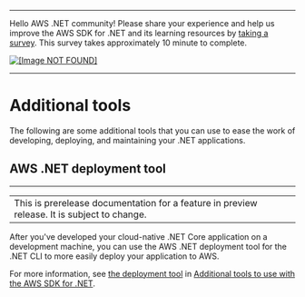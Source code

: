 --------

Hello AWS \.NET community\! Please share your experience and help us improve the AWS SDK for \.NET and its learning resources by [taking a survey](https://amazonmr.au1.qualtrics.com/jfe/form/SV_bqfQLfZ5nhFUiV0)\. This survey takes approximately 10 minute to complete\.

 [ ![\[Image NOT FOUND\]](http://docs.aws.amazon.com/sdk-for-net/v3/developer-guide/images/SurveyButton.png) ](https://amazonmr.au1.qualtrics.com/jfe/form/SV_bqfQLfZ5nhFUiV0)

--------

# Additional tools<a name="sdk-features-additional-tools"></a>

The following are some additional tools that you can use to ease the work of developing, deploying, and maintaining your \.NET applications\.

## AWS \.NET deployment tool<a name="sdk-features-deployment-tool"></a>


****  

|  | 
| --- |
| This is prerelease documentation for a feature in preview release\. It is subject to change\. | 

After you've developed your cloud\-native \.NET Core application on a development machine, you can use the AWS \.NET deployment tool for the \.NET CLI to more easily deploy your application to AWS\.

For more information, see [the deployment tool](deployment-tool.md) in [Additional tools to use with the AWS SDK for \.NET](net-dg-additional-tools.md)\.